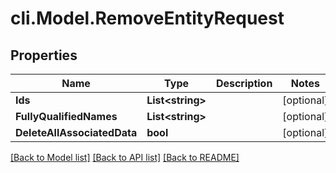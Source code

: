 # cli.Model.RemoveEntityRequest

## Properties

Name | Type | Description | Notes
------------ | ------------- | ------------- | -------------
**Ids** | **List&lt;string&gt;** |  | [optional] 
**FullyQualifiedNames** | **List&lt;string&gt;** |  | [optional] 
**DeleteAllAssociatedData** | **bool** |  | [optional] 

[[Back to Model list]](../README.md#documentation-for-models) [[Back to API list]](../README.md#documentation-for-api-endpoints) [[Back to README]](../README.md)

